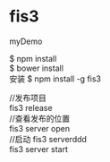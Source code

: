 # fis3
myDemo <br>

$ npm install <br>
$ bower install <br>
安装 $ npm install -g fis3 <br>

//发布项目  <br>
  fis3 release <br>
//查看发布的位置 <br>
  fis3 server open <br>
//启动 fis3 serverddd  <br>
 fis3 server start
